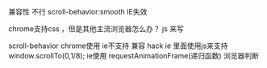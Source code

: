 兼容性  不行
scroll-behavior:smooth    IE失效

chrome支持css ，但是其他主流浏览器怎么办？ 
js 来写

scroll-behavior  chrome使用  ie不支持
兼容 hack  ie 里面使用js来支持  window.scrollTo(0,1/8);   ie使用
requestAnimationFrame(递归函数)
浏览器判断